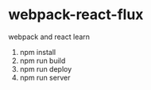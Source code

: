 # webpack-react-flux
webpack and react learn
1. npm install
2. npm run build
3. npm run deploy
4. npm run server
